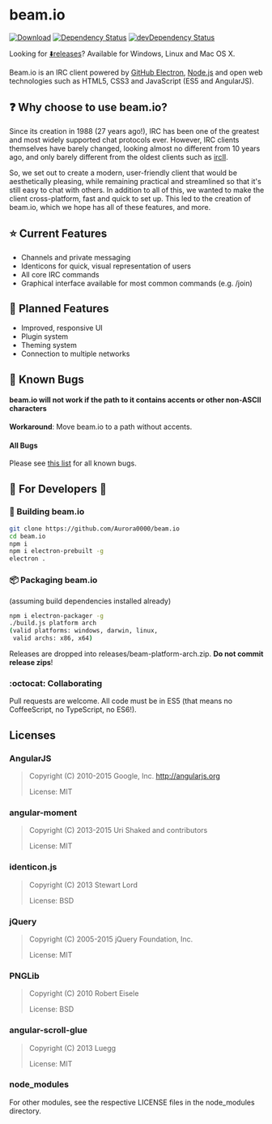 # beam.io
[![Download](https://img.shields.io/badge/release-v0.1.0--alpha3-blue.svg)](https://github.com/Aurora0000/beam.io/releases/latest)
[![Dependency Status](https://david-dm.org/Aurora0000/beam.io.svg)](https://david-dm.org/Aurora0000/beam.io)
[![devDependency Status](https://david-dm.org/Aurora0000/beam.io/dev-status.svg)](https://david-dm.org/Aurora0000/beam.io#info=devDependencies)

Looking for [:arrow_down:releases](https://github.com/Aurora0000/beam.io/releases)? Available for Windows, Linux and Mac OS X.

Beam.io is an IRC client powered by
[GitHub Electron](https://github.com/atom/electron),
[Node.js](https://nodejs.org) and open web technologies such as HTML5, CSS3
and JavaScript (ES5 and AngularJS).


## :question: Why choose to use beam.io?
Since its creation in 1988 (27 years ago!), IRC has been one of the greatest
and most widely supported chat protocols ever. However, IRC clients themselves
have barely changed, looking almost no different from 10 years ago, and only
barely different from the oldest clients such as
[ircII](https://upload.wikimedia.org/wikipedia/commons/9/94/Ircii.png).

So, we set out to create a modern, user-friendly client that would be
aesthetically pleasing, while remaining practical and streamlined so that
it's still easy to chat with others. In addition to all of this, we wanted to
make the client cross-platform, fast and quick to set up. This led to the
creation of beam.io, which we hope has all of these features, and more.

## :star: Current Features
- Channels and private messaging
- Identicons for quick, visual representation of users
- All core IRC commands
- Graphical interface available for most common commands (e.g. /join)

## :notebook_with_decorative_cover: Planned Features
- Improved, responsive UI
- Plugin system
- Theming system
- Connection to multiple networks

## :bug: Known Bugs
#### beam.io will not work if the path to it contains accents or other non-ASCII characters
**Workaround**: Move beam.io to a path without accents.

#### All Bugs
Please see [this list](https://github.com/Aurora0000/beam.io/labels/bug) for all known bugs.


## :construction: For Developers :construction:
### :wrench: Building beam.io

```bash
git clone https://github.com/Aurora0000/beam.io
cd beam.io
npm i
npm i electron-prebuilt -g
electron .
```

### :package: Packaging beam.io
(assuming build dependencies installed already)
```bash
npm i electron-packager -g
./build.js platform arch
(valid platforms: windows, darwin, linux,
 valid archs: x86, x64)
```

Releases are dropped into releases/beam-platform-arch.zip. **Do not commit
release zips**!

### :octocat: Collaborating
Pull requests are welcome. All code must be in ES5 (that means no
CoffeeScript, no TypeScript, no ES6!).


## Licenses
### AngularJS
> Copyright (C) 2010-2015 Google, Inc. http://angularjs.org
>
> License: MIT

### angular-moment
> Copyright (C) 2013-2015 Uri Shaked and contributors
>
> License: MIT

### identicon.js
> Copyright (C) 2013 Stewart Lord
>
> License: BSD

### jQuery
> Copyright (C) 2005-2015 jQuery Foundation, Inc.
>
> License: MIT

### PNGLib
> Copyright (C) 2010 Robert Eisele
>
> License: BSD

### angular-scroll-glue
> Copyright (C) 2013 Luegg
>
> License: MIT

### node_modules
For other modules, see the respective LICENSE files in the node_modules
directory.
